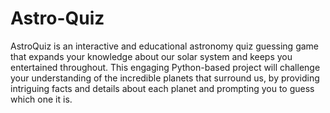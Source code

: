 # Astro-Quiz
AstroQuiz is an interactive and educational astronomy quiz guessing game that expands your knowledge about our solar system and keeps you entertained throughout. This engaging Python-based project will challenge your understanding of the incredible planets that surround us, by providing intriguing facts and details about each planet and prompting you to guess which one it is. 
